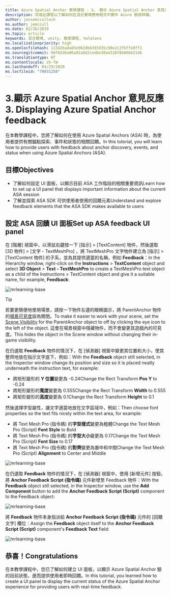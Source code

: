 ```yaml
---
title: Azure Spatial Anchor 教學課程 - 3。 顯示 Azure Spatial Anchor 意見反應
description: 完成此課程以了解如何在混合實境應用程式中實作 Azure 臉部辨識。
author: jessemcculloch
ms.author: jemccull
ms.date: 02/26/2019
ms.topic: article
keywords: 混合實境, unity, 教學課程, hololens
ms.localizationpriority: high
ms.openlocfilehash: 11342bada65e963db6393d35c99e2c2fbffe8ff1
ms.sourcegitcommit: 9df82dba06a91a8d2cedbe38a4328f8b86bb2146
ms.translationtype: HT
ms.contentlocale: zh-TW
ms.lasthandoff: 04/29/2020
ms.locfileid: "79031258"
---
```

# <a name="3-displaying-azure-spatial-anchor-feedback"></a><span data-ttu-id="380c0-105">3.顯示 Azure Spatial Anchor 意見反應</span><span class="sxs-lookup"><span data-stu-id="380c0-105">3. Displaying Azure Spatial Anchor feedback</span></span>

<span data-ttu-id="380c0-106">在本教學課程中，您將了解如何在使用 Azure Spatial Anchors (ASA) 時，為使用者提供有關錨點探索、事件和狀態的相關回饋。</span><span class="sxs-lookup"><span data-stu-id="380c0-106">In this tutorial, you will learn how to provide users with feedback about anchor discovery, events, and status when using Azure Spatial Anchors (ASA).</span></span>

## <a name="objectives"></a><span data-ttu-id="380c0-107">目標</span><span class="sxs-lookup"><span data-stu-id="380c0-107">Objectives</span></span>

* <span data-ttu-id="380c0-108">了解如何設定 UI 面板，以顯示目前 ASA 工作階段的相關重要資訊</span><span class="sxs-lookup"><span data-stu-id="380c0-108">Learn how to set up a UI panel that displays important information about the current ASA session</span></span>
* <span data-ttu-id="380c0-109">了解並探索 ASA SDK 可供使用者使用的回饋元素</span><span class="sxs-lookup"><span data-stu-id="380c0-109">Understand and explore feedback elements that the ASA SDK makes available to users</span></span>

## <a name="set-up-asa-feedback-ui-panel"></a><span data-ttu-id="380c0-110">設定 ASA 回饋 UI 面板</span><span class="sxs-lookup"><span data-stu-id="380c0-110">Set up ASA feedback UI panel</span></span>

<span data-ttu-id="380c0-111">在 [階層] 視窗中，以滑鼠右鍵按一下 [指示]   > [TextContent]  物件，然後選取 [3D 物件]   > [文字 - TextMeshPro]  ，將 TextMeshPro 文字物件建立為 [指示] > [TextContent 物件] 的子系，並為其提供適當的名稱，例如 **Feedback**：</span><span class="sxs-lookup"><span data-stu-id="380c0-111">In the Hierarchy window, right-click on the **Instructions** > **TextContent** object and select **3D Object** > **Text - TextMeshPro** to create a TextMeshPro text object as a child of the Instructions > TextContent object and give it a suitable name, for example, **Feedback**:</span></span>

![mrlearning-base](images/mrlearning-asa/tutorial3-section1-step1-1.png)

> [!TIP]
> <span data-ttu-id="380c0-113">若要更簡便地使用場景，請按一下物件左邊的眼睛圖示，將 ParentAnchor 物件的<a href="https://docs.unity3d.com/Manual/SceneVisibility.html" target="_blank">場景可見度</a>設為關閉。</span><span class="sxs-lookup"><span data-stu-id="380c0-113">To make it easier to work with your scene, set the  <a href="https://docs.unity3d.com/Manual/SceneVisibility.html" target="_blank">Scene Visibility</a> for the ParentAnchor object to off by clicking the eye icon to the left of the object.</span></span> <span data-ttu-id="380c0-114">這會在場景視窗中隱藏物件，而不會變更其遊戲內的可見度。</span><span class="sxs-lookup"><span data-stu-id="380c0-114">This hides the object in the Scene window without changing their in-game visibility.</span></span>

<span data-ttu-id="380c0-115">在仍選取 **Feedback** 物件的情況下，在 [偵測器] 視窗中變更其位置和大小，使其整齊地放在指示文字底下，例如：</span><span class="sxs-lookup"><span data-stu-id="380c0-115">With the **Feedback** object still selected, in the Inspector window change its position and size so it is placed neatly underneath the instruction text, for example:</span></span>

* <span data-ttu-id="380c0-116">將矩形變形的 **Y 位置**變更為 -0.24</span><span class="sxs-lookup"><span data-stu-id="380c0-116">Change the Rect Transform **Pos Y** to -0.24</span></span>
* <span data-ttu-id="380c0-117">將矩形變形的**寬度**變更為 0.555</span><span class="sxs-lookup"><span data-stu-id="380c0-117">Change the Rect Transform **Width** to 0.555</span></span>
* <span data-ttu-id="380c0-118">將矩形變形的**高度**變更為 0.1</span><span class="sxs-lookup"><span data-stu-id="380c0-118">Change the Rect Transform **Height** to 0.1</span></span>

<span data-ttu-id="380c0-119">然後選擇字型屬性，讓文字適當地放在文字區域中，例如：</span><span class="sxs-lookup"><span data-stu-id="380c0-119">Then choose font properties so the text fits nicely within the text area, for example:</span></span>

* <span data-ttu-id="380c0-120">將 Text Mesh Pro (指令碼) 的**字型樣式**變更為粗體</span><span class="sxs-lookup"><span data-stu-id="380c0-120">Change the Text Mesh Pro (Script) **Font Style** to Bold</span></span>
* <span data-ttu-id="380c0-121">將 Text Mesh Pro (指令碼) 的**字型大小**變更為 0.17</span><span class="sxs-lookup"><span data-stu-id="380c0-121">Change the Text Mesh Pro (Script) **Font Size** to 0.17</span></span>
* <span data-ttu-id="380c0-122">將 Text Mesh Pro (指令碼) 的**對齊**變更為置中和中間</span><span class="sxs-lookup"><span data-stu-id="380c0-122">Change the Text Mesh Pro (Script) **Alignment** to Center and Middle</span></span>

![mrlearning-base](images/mrlearning-asa/tutorial3-section1-step1-2.png)

<span data-ttu-id="380c0-124">在仍選取 **Feedback** 物件的情況下，在 [偵測器] 視窗中，使用 [新增元件]  按鈕，將 **Anchor Feedback Script (指令碼)** 元件新增至 Feedback 物件：</span><span class="sxs-lookup"><span data-stu-id="380c0-124">With the **Feedback** object still selected, in the Inspector window, use the **Add Component** button to add the **Anchor Feedback Script (Script)** component to the Feedback object:</span></span>

![mrlearning-base](images/mrlearning-asa/tutorial3-section1-step1-3.png)

<span data-ttu-id="380c0-126">將 **Feedback** 物件本身指派給 **Anchor Feedback Script (指令碼)** 元件的 [回饋文字]  欄位：</span><span class="sxs-lookup"><span data-stu-id="380c0-126">Assign the **Feedback** object itself to the **Anchor Feedback Script (Script)** component's **Feedback Text** field:</span></span>

![mrlearning-base](images/mrlearning-asa/tutorial3-section1-step1-4.png)

## <a name="congratulations"></a><span data-ttu-id="380c0-128">恭喜！</span><span class="sxs-lookup"><span data-stu-id="380c0-128">Congratulations</span></span>

<span data-ttu-id="380c0-129">在本教學課程中，您已了解如何建立 UI 面板，以顯示 Azure Spatial Anchor 驗的目前狀態，進而提供使用者即時回饋。</span><span class="sxs-lookup"><span data-stu-id="380c0-129">In this tutorial, you learned how to create a UI panel to display the current status of the Azure Spatial Anchor experience for providing users with real-time feedback.</span></span>
